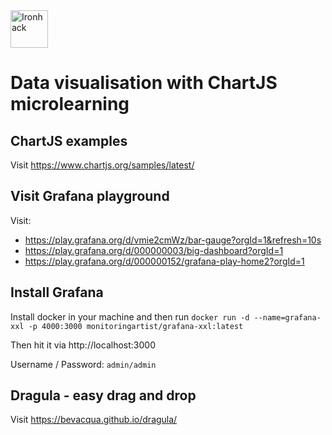 <img src="https://raw.githubusercontent.com/webmad1019-1/w1d3-advanced-selectors-positioning-full-layout/master/img/ironhack.svg?sanitize=true" alt="Ironhack" width="60"/>

# Data visualisation with ChartJS microlearning

## ChartJS examples

Visit https://www.chartjs.org/samples/latest/

## Visit Grafana playground

Visit:

* https://play.grafana.org/d/vmie2cmWz/bar-gauge?orgId=1&refresh=10s
* https://play.grafana.org/d/000000003/big-dashboard?orgId=1
* https://play.grafana.org/d/000000152/grafana-play-home2?orgId=1

## Install Grafana

Install docker in your machine and then run `docker run -d --name=grafana-xxl -p 4000:3000 monitoringartist/grafana-xxl:latest`

Then hit it via http://localhost:3000

Username / Password: `admin/admin`

## Dragula - easy drag and drop

Visit https://bevacqua.github.io/dragula/